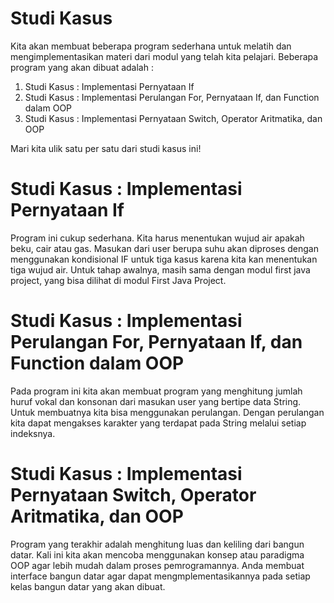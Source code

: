 # Studi Kasus

Kita akan membuat beberapa program sederhana untuk melatih dan mengimplementasikan materi dari modul yang telah kita
pelajari. Beberapa program yang akan dibuat adalah :

1. Studi Kasus : Implementasi Pernyataan If
2. Studi Kasus : Implementasi Perulangan For, Pernyataan If, dan Function dalam OOP
3. Studi Kasus : Implementasi Pernyataan Switch, Operator Aritmatika, dan OOP

Mari kita ulik satu per satu dari studi kasus ini!

# Studi Kasus : Implementasi Pernyataan If

Program ini cukup sederhana. Kita harus menentukan wujud air apakah beku, cair atau gas. Masukan dari user berupa suhu
akan diproses dengan menggunakan kondisional IF untuk tiga kasus karena kita kan menentukan tiga wujud air. Untuk tahap
awalnya, masih sama dengan modul first java project, yang bisa dilihat di modul First Java Project.

# Studi Kasus : Implementasi Perulangan For, Pernyataan If, dan Function dalam OOP

Pada program ini kita akan membuat program yang menghitung jumlah huruf vokal dan konsonan dari masukan user yang
bertipe data String. Untuk membuatnya kita bisa menggunakan perulangan. Dengan perulangan kita dapat mengakses karakter
yang terdapat pada String melalui setiap indeksnya.

# Studi Kasus : Implementasi Pernyataan Switch, Operator Aritmatika, dan OOP

Program yang terakhir adalah menghitung luas dan keliling dari bangun datar. Kali ini kita akan mencoba menggunakan
konsep atau paradigma OOP agar lebih mudah dalam proses pemrogramannya. Anda membuat interface bangun datar agar dapat
mengmplementasikannya pada setiap kelas bangun datar yang akan dibuat.

